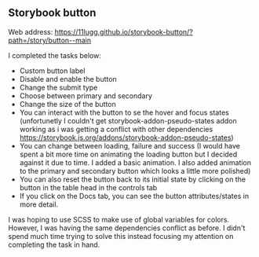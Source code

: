 ## Storybook button

Web address: https://11lugg.github.io/storybook-button/?path=/story/button--main

I completed the tasks below:
- Custom button label
- Disable and enable the button
- Change the submit type
- Choose between primary and secondary
- Change the size of the button
- You can interact with the button to se the hover and focus states (unfortunetly I couldn't get storybook-addon-pseudo-states addon working as i was getting a conflict with other dependencies https://storybook.js.org/addons/storybook-addon-pseudo-states)
- You can change between loading, failure and success (I would have spent a bit more time on animating the loading button but I decided against it due to time. I added a basic animation. I also added animation to the primary and secondary button which looks a little more polished)
- You can also reset the button back to its initial state by clicking on the button in the table head in the controls tab
- If you click on the Docs tab, you can see the button attributes/states in more detail.

I was hoping to use SCSS to make use of global variables for colors. However, I was having the same dependencies conflict as before. I didn't spend much time trying to solve this instead focusing my attention on completing the task in hand.